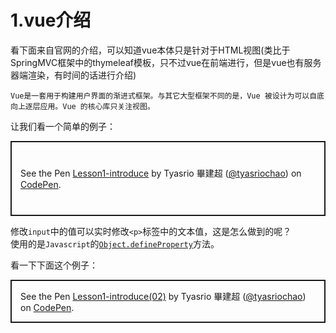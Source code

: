 # 1.vue介绍

看下面来自官网的介绍，可以知道vue本体只是针对于HTML视图(类比于SpringMVC框架中的thymeleaf模板，只不过vue在前端进行，但是vue也有服务器端渲染，有时间的话进行介绍)

```text
Vue是一套用于构建用户界面的渐进式框架。与其它大型框架不同的是，Vue 被设计为可以自底向上逐层应用。Vue 的核心库只关注视图。
```

让我们看一个简单的例子：  

<p class="codepen" data-height="240" data-theme-id="default" data-default-tab="html,result" data-user="tyasriochao" data-slug-hash="jOEwyPe" style="height: 120px; box-sizing: border-box; display: flex; align-items: center; justify-content: center; border: 2px solid; margin: 1em 0; padding: 1em;" data-pen-title="Lesson1-introduce">
  <span>See the Pen <a href="https://codepen.io/tyasriochao/pen/jOEwyPe">
  Lesson1-introduce</a> by Tyasrio 畢建超 (<a href="https://codepen.io/tyasriochao">@tyasriochao</a>)
  on <a href="https://codepen.io">CodePen</a>.</span>
</p>

修改`input`中的值可以实时修改`<p>`标签中的文本值，这是怎么做到的呢？  
使用的是`Javascript`的[`Object.defineProperty`](https://developer.mozilla.org/zh-CN/docs/Web/JavaScript/Reference/Global_Objects/Object/defineProperty)方法。

看一下下面这个例子：  

<p class="codepen" data-height="240" data-theme-id="default" data-default-tab="html,result" data-user="tyasriochao" data-slug-hash="KKwqagb" style="height: 120x; box-sizing: border-box; display: flex; align-items: center; justify-content: center; border: 2px solid; margin: 1em 0; padding: 1em;" data-pen-title="Lesson1-introduce(02)">
  <span>See the Pen <a href="https://codepen.io/tyasriochao/pen/KKwqagb">
  Lesson1-introduce(02)</a> by Tyasrio 畢建超 (<a href="https://codepen.io/tyasriochao">@tyasriochao</a>)
  on <a href="https://codepen.io">CodePen</a>.</span>
</p>





